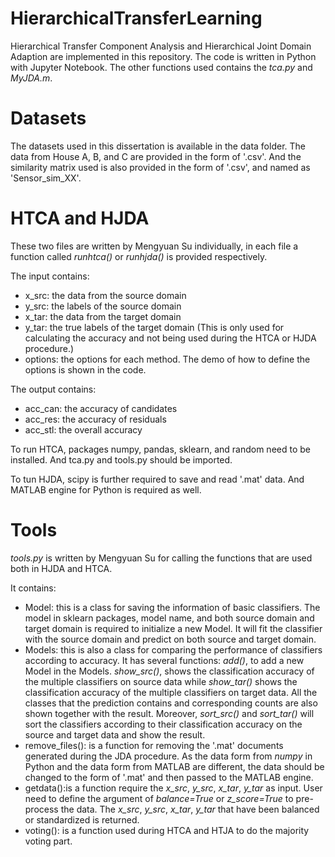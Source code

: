 # HierarchicalTransferLearning
Hierarchical Transfer Component Analysis and Hierarchical Joint Domain Adaption are implemented in this repository. The code is written in Python with Jupyter Notebook. The other functions used contains the *tca.py* and *MyJDA.m*.

# Datasets
The datasets used in this dissertation is available in the data folder. The data from House A, B, and C are provided in the form of '.csv'. And the similarity matrix used is also provided in the form of '.csv', and named as 'Sensor_sim_XX'.

# HTCA and HJDA
These two files are written by Mengyuan Su individually, in each file a function called *runhtca()* or *runhjda()* is provided respectively.

The input contains: 
- x_src: the data from the source domain 
- y_src: the labels of the source domain
- x_tar: the data from the target domain
- y_tar: the true labels of the target domain (This is only used for calculating the accuracy and not being used during the HTCA or HJDA procedure.)
- options: the options for each method. The demo of how to define the options is shown in the code.

The output contains:
- acc_can: the accuracy of candidates
- acc_res: the accuracy of residuals
- acc_stl: the overall accuracy

To run HTCA, packages numpy, pandas, sklearn, and random need to be installed. And tca.py and tools.py should be imported.

To tun HJDA, scipy is further required to save and read '.mat' data. And MATLAB engine for Python is required as well. 

# Tools
*tools.py* is written by Mengyuan Su for calling the functions that are used both in HJDA and HTCA. 

It contains:
- Model: this is a class for saving the information of basic classifiers. The model in sklearn packages, model name, and both source domain and target domain is required to initialize a new Model. It will fit the classifier with the source domain and predict on both source and target domain.
- Models: this is also a class for comparing the performance of classifiers according to accuracy. It has several functions: *add()*, to add a new Model in the Models. *show_src()*, shows the classification accuracy of the multiple classifiers on source data while *show_tar()*  shows the classification accuracy of the multiple classifiers on target data. All the classes that the prediction contains and corresponding counts are also shown together with the result. Moreover, *sort_src()* and *sort_tar()* will sort the classifiers according to their classification accuracy on the source and target data and show the result.
- remove_files(): is a function for removing the '.mat' documents generated during the JDA procedure. As the data form from *numpy* in Python and the data form from MATLAB are different, the data should be changed to the form of '.mat' and then passed to the MATLAB engine.
- getdata():is a function require the *x_src*, *y_src*, *x_tar*, *y_tar* as input. User need to define the argument of *balance=True* or *z_score=True* to pre-process the data. The *x_src*, *y_src*, *x_tar*, *y_tar* that have been balanced or standardized is returned.
- voting(): is a function used during HTCA and HTJA to do the majority voting part.
